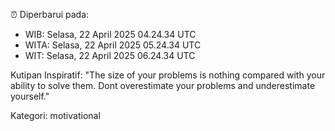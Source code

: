 ⏰ Diperbarui pada:
- WIB: Selasa, 22 April 2025 04.24.34 UTC
- WITA: Selasa, 22 April 2025 05.24.34 UTC
- WIT: Selasa, 22 April 2025 06.24.34 UTC

Kutipan Inspiratif:
"The size of your problems is nothing compared with your ability to solve them. Dont overestimate your problems and underestimate yourself."


Kategori: motivational

